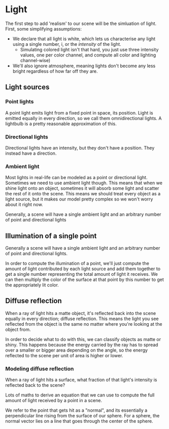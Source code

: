# Light

The first step to add 'realism' to our scene will be the simluation of light. First, some simplifying assumptions:

- We declare that all light is white, which lets us characterise any light using a single number, i, or the *intensity* of the light.
  - Simulating colored light isn't that hard, you just use three intensity values, one per color channel, and compute all color and lighting channel-wise)
- We'll also ignore atmosphere, meaning lights don't become any less bright regardless of how far off they are. 

## Light sources

### Point lights

A point light emits light from a fixed point in space, its position. Light is emitted equally in every direction, so we call them omnidirectional lights. A lightbulb is a pretty reasonable approximation of this.

### Directional lights

Directional lights have an intensity, but they don't have a position. They instead have a direction.

### Ambient light

Most lights in real-life can be modeled as a point or directional light. Sometimes we need to use ambient light though. This means that when we shine light onto an object, sometimes it will absorb some light and scatter the rest of it onto the scene. This means we should treat every object as a light source, but it makes our model pretty complex so we won't worry about it right now.

Generally, a scene will have a single ambient light and an arbitrary number of point and directional lights

## Illumination of a single point

Generally a scene will have a single ambient light and an arbitrary number of point and directional lights.

In order to compute the illumination of a point, we'll just compute the amount of light contributed by each light source and add them together to get a single number representing the total amount of light it receives. We can then multiply the color of the surface at that point by this number to get the appropriately lit color.

## Diffuse reflection

When a ray of light hits a matte object, it's reflected back into the scene equally in every direction; diffuse reflection. This means the light you see reflected from the object is the same no matter where you're looking at the object from.

In order to decide what to do with this, we can classify objects as matte or shiny. This happens because the energy carried by the ray has to spread over a smaller or bigger area depending on the angle, so the energy reflected to the scene per unit of area is higher or lower.


### Modeling diffuse reflection

When a ray of light hits a surface, what fraction of that light's intensity is reflected back to the scene?

Lots of maths to derive an equation that we can use to compute the full amount of light received by a point in a scene.

We refer to the point that gets hit as a "normal", and its essentially a perpendicular line rising from the surface of our sphere. For a sphere, the normal vector lies on a line that goes through the center of the sphere. 